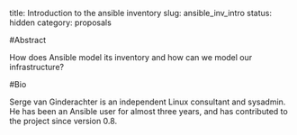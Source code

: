 title: Introduction to the ansible inventory
slug: ansible_inv_intro
status: hidden
category: proposals

#Abstract

How does Ansible model its inventory and how can we model our infrastructure?


#Bio

Serge van Ginderachter is an independent Linux consultant and sysadmin.
He has been an Ansible user for almost three years, and has contributed
to the project since version 0.8.


